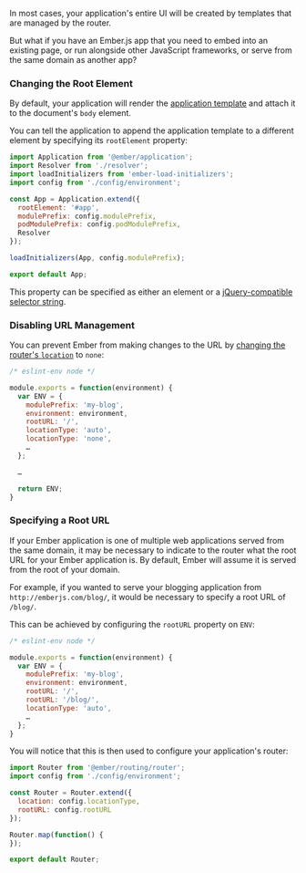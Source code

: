 In most cases, your application's entire UI will be created by templates
that are managed by the router.

But what if you have an Ember.js app that you need to embed into an
existing page, or run alongside other JavaScript frameworks, or serve from the
same domain as another app?

### Changing the Root Element

By default, your application will render the [application template](../../routing/defining-your-routes/#toc_the-application-route)
and attach it to the document's `body` element.

You can tell the application to append the application template to a
different element by specifying its `rootElement` property:

```javascript {data-filename="app/app.js" data-diff="+7"}
import Application from '@ember/application';
import Resolver from './resolver';
import loadInitializers from 'ember-load-initializers';
import config from './config/environment';

const App = Application.extend({
  rootElement: '#app',
  modulePrefix: config.modulePrefix,
  podModulePrefix: config.podModulePrefix,
  Resolver
});

loadInitializers(App, config.modulePrefix);

export default App;
```

This property can be specified as either an element or a
[jQuery-compatible selector
string](http://api.jquery.com/category/selectors/).

### Disabling URL Management

You can prevent Ember from making changes to the URL by [changing the
router's `location`](../specifying-url-type/) to
`none`:

```javascript {data-filename="config/environment.js" data-diff="-8,+9"}
/* eslint-env node */

module.exports = function(environment) {
  var ENV = {
    modulePrefix: 'my-blog',
    environment: environment,
    rootURL: '/',
    locationType: 'auto',
    locationType: 'none',
    …
  };

  …

  return ENV;
}
```

### Specifying a Root URL

If your Ember application is one of multiple web applications served from the same domain, it may be necessary to indicate to the router what the root URL for your Ember application is. By default, Ember will assume it is served from the root of your domain.

For example, if you wanted to serve your blogging application from `http://emberjs.com/blog/`, it would be necessary to specify a root URL of `/blog/`.

This can be achieved by configuring the `rootURL` property on `ENV`:

```javascript {data-filename="config/environment.js" data-diff="-7,+8"}
/* eslint-env node */

module.exports = function(environment) {
  var ENV = {
    modulePrefix: 'my-blog',
    environment: environment,
    rootURL: '/',
    rootURL: '/blog/',
    locationType: 'auto',
    …
  };
}
```

You will notice that this is then used to configure your application's router:

```javascript {data-filename=app/router.js}
import Router from '@ember/routing/router';
import config from './config/environment';

const Router = Router.extend({
  location: config.locationType,
  rootURL: config.rootURL
});

Router.map(function() {
});

export default Router;
```

